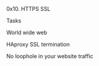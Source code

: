0x10. HTTPS SSL

Tasks

World wide web

HAproxy SSL termination

No loophole in your website traffic
